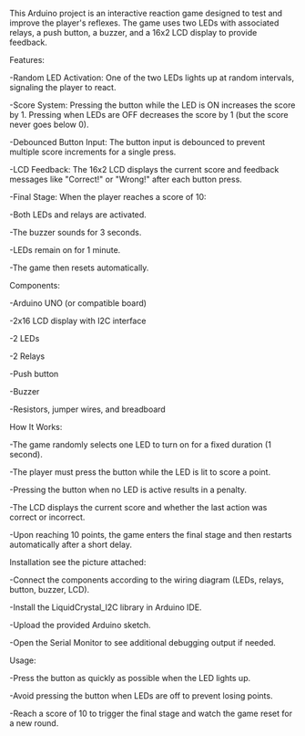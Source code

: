 This Arduino project is an interactive reaction game designed to test and improve the player's reflexes. The game uses two LEDs with associated relays, a push button, a buzzer, and a 16x2 LCD display to provide feedback.

Features:

-Random LED Activation: One of the two LEDs lights up at random intervals, signaling the player to react.

-Score System: Pressing the button while the LED is ON increases the score by 1. Pressing when LEDs are OFF decreases the score by 1 (but the score never goes below 0).

-Debounced Button Input: The button input is debounced to prevent multiple score increments for a single press.

-LCD Feedback: The 16x2 LCD displays the current score and feedback messages like "Correct!" or "Wrong!" after each button press.

-Final Stage: When the player reaches a score of 10:

-Both LEDs and relays are activated.

-The buzzer sounds for 3 seconds.

-LEDs remain on for 1 minute.

-The game then resets automatically.

Components:

-Arduino UNO (or compatible board)

-2x16 LCD display with I2C interface

-2 LEDs

-2 Relays

-Push button

-Buzzer

-Resistors, jumper wires, and breadboard

How It Works:

-The game randomly selects one LED to turn on for a fixed duration (1 second).

-The player must press the button while the LED is lit to score a point.

-Pressing the button when no LED is active results in a penalty.

-The LCD displays the current score and whether the last action was correct or incorrect.

-Upon reaching 10 points, the game enters the final stage and then restarts automatically after a short delay.

Installation see the picture attached:

-Connect the components according to the wiring diagram (LEDs, relays, button, buzzer, LCD).

-Install the LiquidCrystal_I2C library in Arduino IDE.

-Upload the provided Arduino sketch.

-Open the Serial Monitor to see additional debugging output if needed.

Usage:

-Press the button as quickly as possible when the LED lights up.

-Avoid pressing the button when LEDs are off to prevent losing points.

-Reach a score of 10 to trigger the final stage and watch the game reset for a new round.
